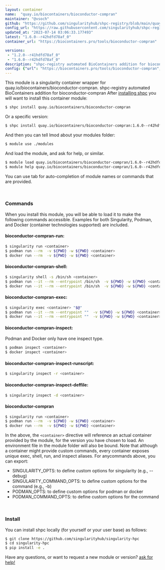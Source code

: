```yaml
---
layout: container
name:  "quay.io/biocontainers/bioconductor-compran"
maintainer: "@vsoch"
github: "https://github.com/singularityhub/shpc-registry/blob/main/quay.io/biocontainers/bioconductor-compran/container.yaml"
config_url: "https://raw.githubusercontent.com/singularityhub/shpc-registry/main/quay.io/biocontainers/bioconductor-compran/container.yaml"
updated_at: "2023-07-14 03:06:33.177493"
latest: "1.6.0--r42hdfd78af_0"
container_url: "https://biocontainers.pro/tools/bioconductor-compran"

versions:
 - "1.2.0--r41hdfd78af_0"
 - "1.6.0--r42hdfd78af_0"
description: "shpc-registry automated BioContainers addition for bioconductor-compran"
config: {"url": "https://biocontainers.pro/tools/bioconductor-compran", "maintainer": "@vsoch", "description": "shpc-registry automated BioContainers addition for bioconductor-compran", "latest": {"1.6.0--r42hdfd78af_0": "sha256:d57e08257b33ad33944278f1dc2e14980075e38c1502652973d6381491713670"}, "tags": {"1.2.0--r41hdfd78af_0": "sha256:5a10337f08fdcdfa803cffcee1cb930071c4cc29ec9c30f0d8492d7fab20268c", "1.6.0--r42hdfd78af_0": "sha256:d57e08257b33ad33944278f1dc2e14980075e38c1502652973d6381491713670"}, "docker": "quay.io/biocontainers/bioconductor-compran"}
---
```


This module is a singularity container wrapper for quay.io/biocontainers/bioconductor-compran.
shpc-registry automated BioContainers addition for bioconductor-compran
After [installing shpc](#install) you will want to install this container module:


```bash
$ shpc install quay.io/biocontainers/bioconductor-compran
```

Or a specific version:

```bash
$ shpc install quay.io/biocontainers/bioconductor-compran:1.6.0--r42hdfd78af_0
```

And then you can tell lmod about your modules folder:

```bash
$ module use ./modules
```

And load the module, and ask for help, or similar.

```bash
$ module load quay.io/biocontainers/bioconductor-compran/1.6.0--r42hdfd78af_0
$ module help quay.io/biocontainers/bioconductor-compran/1.6.0--r42hdfd78af_0
```

You can use tab for auto-completion of module names or commands that are provided.

<br>

### Commands

When you install this module, you will be able to load it to make the following commands accessible.
Examples for both Singularity, Podman, and Docker (container technologies supported) are included.

#### bioconductor-compran-run:

```bash
$ singularity run <container>
$ podman run --rm  -v ${PWD} -w ${PWD} <container>
$ docker run --rm  -v ${PWD} -w ${PWD} <container>
```

#### bioconductor-compran-shell:

```bash
$ singularity shell -s /bin/sh <container>
$ podman run --it --rm --entrypoint /bin/sh  -v ${PWD} -w ${PWD} <container>
$ docker run --it --rm --entrypoint /bin/sh  -v ${PWD} -w ${PWD} <container>
```

#### bioconductor-compran-exec:

```bash
$ singularity exec <container> "$@"
$ podman run --it --rm --entrypoint ""  -v ${PWD} -w ${PWD} <container> "$@"
$ docker run --it --rm --entrypoint ""  -v ${PWD} -w ${PWD} <container> "$@"
```

#### bioconductor-compran-inspect:

Podman and Docker only have one inspect type.

```bash
$ podman inspect <container>
$ docker inspect <container>
```

#### bioconductor-compran-inspect-runscript:

```bash
$ singularity inspect -r <container>
```

#### bioconductor-compran-inspect-deffile:

```bash
$ singularity inspect -d <container>
```



#### bioconductor-compran

```bash
$ singularity run <container>
$ podman run --rm  -v ${PWD} -w ${PWD} <container>
$ docker run --rm  -v ${PWD} -w ${PWD} <container>
```


In the above, the `<container>` directive will reference an actual container provided
by the module, for the version you have chosen to load. An environment file in the
module folder will also be bound. Note that although a container
might provide custom commands, every container exposes unique exec, shell, run, and
inspect aliases. For anycommands above, you can export:

 - SINGULARITY_OPTS: to define custom options for singularity (e.g., --debug)
 - SINGULARITY_COMMAND_OPTS: to define custom options for the command (e.g., -b)
 - PODMAN_OPTS: to define custom options for podman or docker
 - PODMAN_COMMAND_OPTS: to define custom options for the command

<br>

### Install

You can install shpc locally (for yourself or your user base) as follows:

```bash
$ git clone https://github.com/singularityhub/singularity-hpc
$ cd singularity-hpc
$ pip install -e .
```

Have any questions, or want to request a new module or version? [ask for help!](https://github.com/singularityhub/singularity-hpc/issues)
